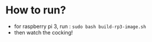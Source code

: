 # How to run?
- for raspberry pi 3, run : ```sudo bash build-rp3-image.sh```
- then watch the cocking!
